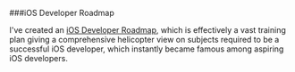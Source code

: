 ###iOS Developer Roadmap

I've created an [iOS Developer Roadmap](https://github.com/BohdanOrlov/iOS-Developer-Roadmap), which is effectively a vast training plan giving a comprehensive helicopter view on subjects required to be a successful iOS developer, which instantly became famous among aspiring iOS developers. 